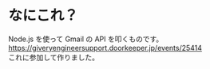 なにこれ？
==========
Node.js を使って Gmail の API を叩くものです。  
https://giveryengineersupport.doorkeeper.jp/events/25414  
これに参加して作りました。  

